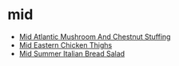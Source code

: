 # mid

 * [Mid Atlantic Mushroom And Chestnut Stuffing](../index/m/mid-atlantic-mushroom-and-chestnut-stuffing-810.json)
 * [Mid Eastern Chicken Thighs](../index/m/mid-eastern-chicken-thighs.json)
 * [Mid Summer Italian Bread Salad](../index/m/mid-summer-italian-bread-salad.json)
